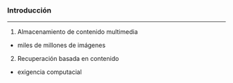 ### Introducción
----------------
1. Almacenamiento de contenido multimedia
  - miles de millones de imágenes <!-- .element: class="fragment fade-in" data-fragment-index="1" -->
2. Recuperación basada en contenido <!-- .element: class="fragment fade-in" data-fragment-index="2" -->
  - exigencia computacial<!-- .element: class="fragment fade-in" data-fragment-index="3" -->
